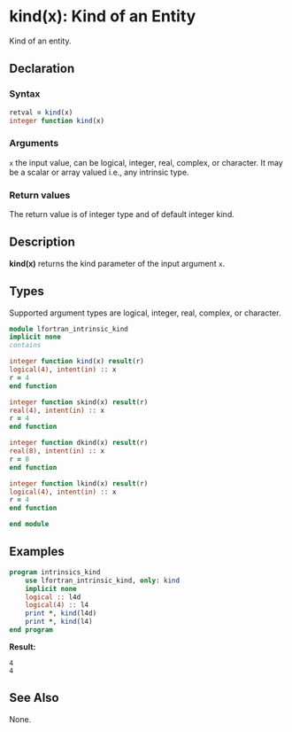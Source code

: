 # kind(x): Kind of an Entity

Kind of an entity.

## Declaration

### Syntax

```fortran
retval = kind(x)
integer function kind(x)
```

### Arguments

`x` the input value, can be logical, integer, real, complex, or character. It
may be a scalar or array valued i.e., any intrinsic type.

### Return values

The return value is of integer type and of default integer kind.

## Description

**kind(x)** returns the kind parameter of the input argument `x`.

## Types

Supported argument types are logical, integer, real, complex, or character.

```fortran
module lfortran_intrinsic_kind
implicit none
contains

integer function kind(x) result(r)
logical(4), intent(in) :: x
r = 4
end function

integer function skind(x) result(r)
real(4), intent(in) :: x
r = 4
end function

integer function dkind(x) result(r)
real(8), intent(in) :: x
r = 8
end function

integer function lkind(x) result(r)
logical(4), intent(in) :: x
r = 4
end function

end module
```

## Examples

```fortran
program intrinsics_kind
    use lfortran_intrinsic_kind, only: kind
    implicit none
	logical :: l4d
	logical(4) :: l4
	print *, kind(l4d)
	print *, kind(l4)
end program
```

**Result:**

```
4
4
```

## See Also

None.
